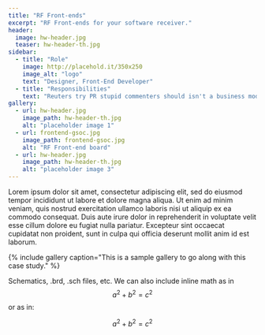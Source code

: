```yaml
---
title: "RF Front-ends"
excerpt: "RF Front-ends for your software receiver."
header:
  image: hw-header.jpg
  teaser: hw-header-th.jpg
sidebar:
  - title: "Role"
    image: http://placehold.it/350x250
    image_alt: "logo"
    text: "Designer, Front-End Developer"
  - title: "Responsibilities"
    text: "Reuters try PR stupid commenters should isn't a business model"
gallery:
  - url: hw-header.jpg
    image_path: hw-header-th.jpg
    alt: "placeholder image 1"
  - url: frontend-gsoc.jpg
    image_path: frontend-gsoc.jpg
    alt: "RF Front-end board"
  - url: hw-header.jpg
    image_path: hw-header-th.jpg
    alt: "placeholder image 3"
---
```


<script src="https://cdn.mathjax.org/mathjax/latest/MathJax.js?config=TeX-AMS-MML_HTMLorMML" type="text/javascript"></script>

Lorem ipsum dolor sit amet, consectetur adipiscing elit, sed do eiusmod tempor incididunt ut labore et dolore magna aliqua. Ut enim ad minim veniam, quis nostrud exercitation ullamco laboris nisi ut aliquip ex ea commodo consequat. Duis aute irure dolor in reprehenderit in voluptate velit esse cillum dolore eu fugiat nulla pariatur. Excepteur sint occaecat cupidatat non proident, sunt in culpa qui officia deserunt mollit anim id est laborum.

{% include gallery caption="This is a sample gallery to go along with this case study." %}

Schematics, .brd, .sch files, etc. We can also include inline math as in $$ a^2 + b^2 = c^2 $$ or as in:

$$ a^2 + b^2 = c^2 $$
